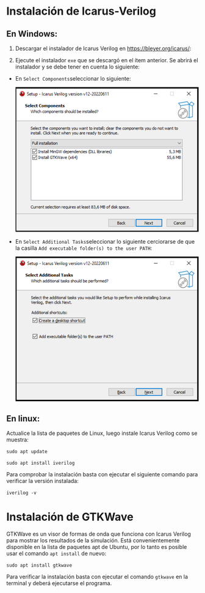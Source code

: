 # Instalación de Icarus-Verilog


## En Windows:

1. Descargar el instalador de Icarus Verilog en https://bleyer.org/icarus/: 

2. Ejecute el instalador ```exe``` que se descargó en el ítem anterior. Se abrirá el instalador y se debe tener en cuenta lo siguiente:

  * En ```Select Components```seleccionar lo siguiente:

    ![download_quartus](/labs/figs/lab0/iverilog2.PNG)

  * En ```Select Additional Tasks```seleccionar lo siguiente cerciorarse de que la casilla ```Add executable folder(s) to the user PATH```:

    ![download_quartus](/labs/figs/lab0/iverilog1.PNG)





## En linux:
Actualice la lista de paquetes de Linux, luego instale Icarus Verilog como se muestra:

```
sudo apt update
```

```
sudo apt install iverilog
```

Para comprobar la instalación basta con ejecutar el siguiente comando para verificar la versión instalada:

```
iverilog -v
```


# Instalación de GTKWave

GTKWave es un visor de formas de onda que funciona con Icarus Verilog para mostrar los resultados de la simulación. Está convenientemente disponible en la lista de paquetes apt de Ubuntu, por lo tanto es posible usar el comando ```apt install``` de nuevo:


```
sudo apt install gtkwave
```

Para verificar la instalación basta con ejecutar el comando ```gtkwave``` en la terminal y deberá ejecutarse el programa.